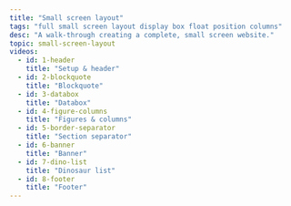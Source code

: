 ```yaml
---
title: "Small screen layout"
tags: "full small screen layout display box float position columns"
desc: "A walk-through creating a complete, small screen website."
topic: small-screen-layout
videos:
  - id: 1-header
    title: "Setup & header"
  - id: 2-blockquote
    title: "Blockquote"
  - id: 3-databox
    title: "Databox"
  - id: 4-figure-columns
    title: "Figures & columns"
  - id: 5-border-separator
    title: "Section separator"
  - id: 6-banner
    title: "Banner"
  - id: 7-dino-list
    title: "Dinosaur list"
  - id: 8-footer
    title: "Footer"
---
```

